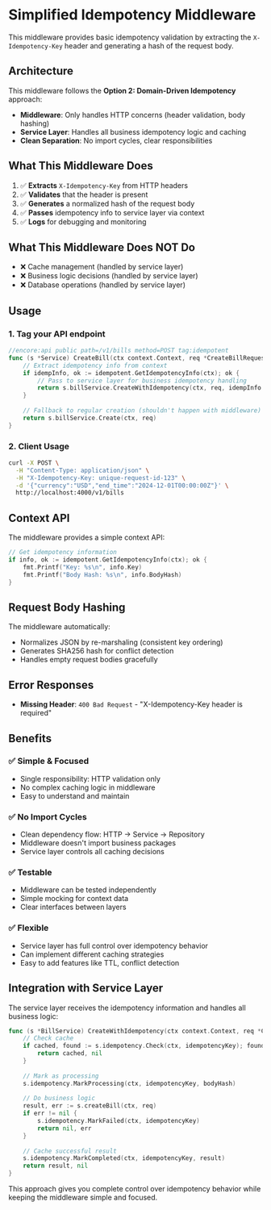 # Simplified Idempotency Middleware

This middleware provides basic idempotency validation by extracting the `X-Idempotency-Key` header and generating a hash of the request body.

## Architecture

This middleware follows the **Option 2: Domain-Driven Idempotency** approach:

- **Middleware**: Only handles HTTP concerns (header validation, body hashing)
- **Service Layer**: Handles all business idempotency logic and caching
- **Clean Separation**: No import cycles, clear responsibilities

## What This Middleware Does

1. ✅ **Extracts** `X-Idempotency-Key` from HTTP headers
2. ✅ **Validates** that the header is present
3. ✅ **Generates** a normalized hash of the request body
4. ✅ **Passes** idempotency info to service layer via context
5. ✅ **Logs** for debugging and monitoring

## What This Middleware Does NOT Do

- ❌ Cache management (handled by service layer)
- ❌ Business logic decisions (handled by service layer)
- ❌ Database operations (handled by service layer)

## Usage

### 1. Tag your API endpoint

```go
//encore:api public path=/v1/bills method=POST tag:idempotent
func (s *Service) CreateBill(ctx context.Context, req *CreateBillRequest) (*CreateBillResponse, error) {
    // Extract idempotency info from context
    if idempInfo, ok := idempotent.GetIdempotencyInfo(ctx); ok {
        // Pass to service layer for business idempotency handling
        return s.billService.CreateWithIdempotency(ctx, req, idempInfo.Key, idempInfo.BodyHash)
    }
    
    // Fallback to regular creation (shouldn't happen with middleware)
    return s.billService.Create(ctx, req)
}
```

### 2. Client Usage

```bash
curl -X POST \
  -H "Content-Type: application/json" \
  -H "X-Idempotency-Key: unique-request-id-123" \
  -d '{"currency":"USD","end_time":"2024-12-01T00:00:00Z"}' \
  http://localhost:4000/v1/bills
```

## Context API

The middleware provides a simple context API:

```go
// Get idempotency information
if info, ok := idempotent.GetIdempotencyInfo(ctx); ok {
    fmt.Printf("Key: %s\n", info.Key)
    fmt.Printf("Body Hash: %s\n", info.BodyHash)
}
```

## Request Body Hashing

The middleware automatically:
- Normalizes JSON by re-marshaling (consistent key ordering)
- Generates SHA256 hash for conflict detection
- Handles empty request bodies gracefully

## Error Responses

- **Missing Header**: `400 Bad Request` - "X-Idempotency-Key header is required"

## Benefits

### ✅ **Simple & Focused**
- Single responsibility: HTTP validation only
- No complex caching logic in middleware
- Easy to understand and maintain

### ✅ **No Import Cycles**
- Clean dependency flow: HTTP → Service → Repository
- Middleware doesn't import business packages
- Service layer controls all caching decisions

### ✅ **Testable**
- Middleware can be tested independently
- Simple mocking for context data
- Clear interfaces between layers

### ✅ **Flexible**
- Service layer has full control over idempotency behavior
- Can implement different caching strategies
- Easy to add features like TTL, conflict detection

## Integration with Service Layer

The service layer receives the idempotency information and handles all business logic:

```go
func (s *BillService) CreateWithIdempotency(ctx context.Context, req *CreateBillRequest, idempotencyKey, bodyHash string) (*CreateBillResponse, error) {
    // Check cache
    if cached, found := s.idempotency.Check(ctx, idempotencyKey); found {
        return cached, nil
    }
    
    // Mark as processing
    s.idempotency.MarkProcessing(ctx, idempotencyKey, bodyHash)
    
    // Do business logic
    result, err := s.createBill(ctx, req)
    if err != nil {
        s.idempotency.MarkFailed(ctx, idempotencyKey)
        return nil, err
    }
    
    // Cache successful result
    s.idempotency.MarkCompleted(ctx, idempotencyKey, result)
    return result, nil
}
```

This approach gives you complete control over idempotency behavior while keeping the middleware simple and focused.
